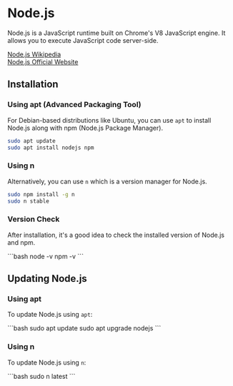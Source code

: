 # Node.js

Node.js is a JavaScript runtime built on Chrome's V8 JavaScript engine. It allows you to execute JavaScript code server-side.

[Node.js Wikipedia](https://en.wikipedia.org/wiki/Node.js)  
[Node.js Official Website](https://nodejs.org/en)

## Installation

### Using apt (Advanced Packaging Tool)

For Debian-based distributions like Ubuntu, you can use `apt` to install Node.js along with npm (Node.js Package Manager).

```bash
sudo apt update
sudo apt install nodejs npm
```

### Using n

Alternatively, you can use `n` which is a version manager for Node.js.

```bash
sudo npm install -g n
sudo n stable
```


### Version Check

After installation, it's a good idea to check the installed version of Node.js and npm.

\```bash
node -v
npm -v
\```

## Updating Node.js

### Using apt

To update Node.js using `apt`:

\```bash
sudo apt update
sudo apt upgrade nodejs
\```


### Using n

To update Node.js using `n`:

\```bash
sudo n latest
\```



